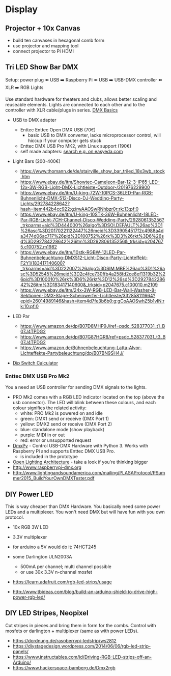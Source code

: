 # Display


## Projector + 10x Canvas 

* build ten canvases in hexagonal comb form
* use projector and mapping tool
* connect projector to Pi HDMI 


## Tri LED Show Bar DMX
Setup: power plug :arrow_left: USB :arrow_right: Raspberry Pi :arrow_left: USB :arrow_right: USB-DMX controller :arrow_left: XLR :arrow_right: RGB Lights


Use standard hardware for theaters and clubs, allows better scaling and reuseable elements.
Lights are connected to each other and to the controller with XLR cable/plugs in series. [DMX Basics](http://www.lutron.com/en-US/education-training/Documents/dmx%20webinar_7-29-2010.pdf)

* USB to DMX adapter
  * Enttec Enttec Open DMX USB (70€)
    * basic USB to DMX converter, lacks microprocessor control, will hiccup if your computer gets stuck
  * Enttec DMX USB Pro MK2, with Linux support (190€)
  * self made adapters: [search e.g. on easyeda.com](https://easyeda.com/search?wd=usb%20dmx)
* Light Bars (200-400€)
  * https://www.thomann.de/de/stairville_show_bar_triled_18x3wb_stock.htm
  * https://www.ebay.de/itm/Showtec-Cameleon-Bar-12-3-IP65-LED-12x-3W-RGB-Light-DMX-Lichtleiste-Outdoor-/201976229900
  * https://www.ebay.de/itm/U-king-72W-10PCS-36LED-Par-RGB-Buhnenlicht-DMX-512-Disco-DJ-Wedding-Party-Lichts/292784228642?hash=item442b4cc922:g:irwAAOSwRNhbzr0r:rk:13:pf:0
  * https://www.ebay.de/itm/U-king-10STK-36W-Buhnenlicht-18LED-Par-RGB-Licht-7CH-Channel-Disco-Wedding-Party/292806135256?_trkparms=aid%3D444000%26algo%3DSOI.DEFAULT%26ao%3D1%26asc%3D20170221122447%26meid%3D339054517f2c4988a4da3474d06ac717%26pid%3D100752%26rk%3D3%26rkt%3D6%26sd%3D292784228642%26itm%3D292806135256&_trksid=p2047675.c100752.m1982
  * https://www.ebay.de/itm/10stk-RGBW-12LED-Par-Buhnenbeleuchtung-DMX512-Licht-Disco-Party-Lichteffekt-F2Y1/183417140600?_trkparms=aid%3D222007%26algo%3DSIM.MBE%26ao%3D1%26asc%3D52545%26meid%3D2c4fce730ffb4a258fd2ce8ef1319b32%26pid%3D100010%26rk%3D6%26rkt%3D12%26sd%3D292784228642%26itm%3D183417140600&_trksid=p2047675.c100010.m2109
  * https://www.ebay.de/itm/24x-3W-RGB-LED-Bar-Wall-Washer-8-Sektionen-DMX-Stage-Scheinwerfer-Lichtleiste/332858111664?epid=26014989146&hash=item4d7fe3b6b0:g:gCoAAOSwhZ5b1vIN:rk:10:pf:0
* LED Par
  * https://www.amazon.de/dp/B07D8MHP9J/ref=psdc_528377031_t1_B07J4TPDG2
  * https://www.amazon.de/dp/B07G87HGR8/ref=psdc_528377031_t3_B07J4TPDG2
  * https://www.amazon.de/Bühnenbeleuchtung-Latta-Alvor-Lichteffekte-Partybeleuchtung/dp/B07BN9SH4J/

* [Dip Switch Calculator](https://www.chauvetdj.com/chauvet-dj-dip-switch-calculator/)

### Enttec DMX USB Pro Mk2
You a need an USB controller for sending DMX signals to the lights.

* PRO Mk2 comes with a RGB LED indicator located on the top (above the usb connector). The LED will blink between these colours, and each colour signifies the related activity:
  * white: PRO Mk2 is powered on and idle
  * green: DMX1 send or receive (DMX Port 1)
  * yellow: DMX2 send or receive (DMX Port 2)
  * blue: standalone mode (show playback)
  * purple: MIDI in or out
  * red: error or unsupported request
* [DmxPy](https://github.com/trevordavies095/DmxPy) - Control USB-DMX Hardware with Python 3. Works with Raspberry Pi and supports Enttec DMX USB Pro.
  * is included in the prototype
* [Open Lighting Architecture](https://www.openlighting.org/) - take a look if you're thinking bigger
* http://www.raspberrypi-dmx.org
* http://www.lightingandsoundamerica.com/mailing/PLASAProtocol/PSummer2015_BuildYourOwnDMXTester.pdf


## DIY Power LED

This is way cheaper than DMX Hardware. You basically need some power LEDs and a
multiplexer. You won't need DMX but will have fun with you own protocol.

* 10x RGB 3W LED
* 3.3V multiplexer 
 * for arduino a 5V would do it: 74HCT245
* some Darlington ULN2003A 
  * 500mA per channel; multi channel possible
  * or use 30x 3.3V n-channel mosfet

* https://learn.adafruit.com/rgb-led-strips/usage
* http://www.tbideas.com/blog/build-an-arduino-shield-to-drive-high-power-rgb-led/


## DIY LED Stripes, Neopixel

Cut stripes in pieces and bring them in form for the combs. Control with
mosfets or darlington + multiplexer (same as with power LEDs).

* https://dordnung.de/raspberrypi-ledstrip/ws2812
* https://diystagedesign.wordpress.com/2014/06/06/rgb-led-strip-panels/
* https://www.instructables.com/id/Driving-RGB-LED-strips-off-an-Arduino/
* https://www.hackerspace-bamberg.de/Dmx2rgb

